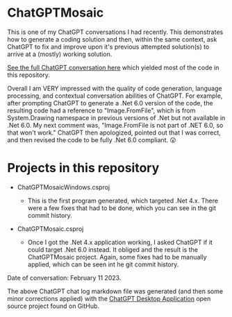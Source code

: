 # ChatGPTMosaic

This is one of my ChatGPT conversations I had recently. This demonstrates how to generate a coding solution and then, within the same context, ask ChatGPT to fix and improve upon it's previous attempted solution(s) to arrive at a (mostly) working solution.

[See the full ChatGPT conversation here](ChatGPTConversation.md) which yielded most of the code in this repository.

Overall I am VERY impressed with the quality of code generation, language processing, and contextual conversation abilities of ChatGPT. For example, after prompting ChatGPT to generate a .Net 6.0 version of the code, the resulting code had a reference to "Image.FromFile", which is from System.Drawing namespace in previous versions of .Net but not available in .Net 6.0. My next comment was, "Image.FromFile is not part of .NET 6.0, so that won't work." ChatGPT then apologized, pointed out that I was correct, and then revised the code to be fully .Net 6.0 compliant. 😲
# Projects in this repository

- ChatGPTMosaicWindows.csproj
  - This is the first program generated, which targeted .Net 4.x. There were a few fixes that had to be done, which you can see in the git commit history.

- ChatGPTMosaic.csproj
  - Once I got the .Net 4.x application working, I asked ChatGPT if it could target .Net 6.0 instead. It obliged and the result is the ChatGPTMosaic project. Again, some fixes had to be manually applied, which can be seen int he git commit history.

Date of conversation: February 11 2023.

The above ChatGPT chat log markdown file was generated (and then some minor corrections applied) with the [ChatGPT Desktop Application](https://github.com/lencx/ChatGPT) open source project found on GitHub.
